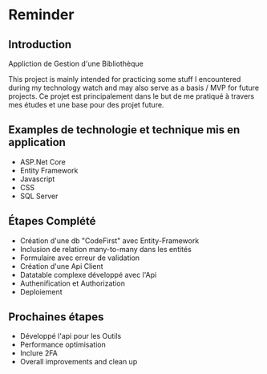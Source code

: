 # Reminder
## Introduction
Appliction de Gestion d'une Bibliothèque

This project is mainly intended for practicing some stuff I encountered during my technology watch and may also serve as a basis /  MVP for future projects.
Ce projet est principalement dans le but de me pratiqué à travers mes études et une base pour des projet future.

## Examples de technologie et technique mis en application
- ASP.Net Core
- Entity Framework
- Javascript
- CSS
- SQL Server
  
## Étapes Complété
- Création d'une db "CodeFirst" avec Entity-Framework
- Inclusion de relation many-to-many dans les entités
- Formulaire avec erreur de validation
- Création d'une Api Client
- Datatable complexe développé avec l'Api
- Authenification et Authorization
- Deploiement
  
## Prochaines étapes
- Développé l'api pour les Outils
- Performance optimisation
- Inclure 2FA
- Overall improvements and clean up
